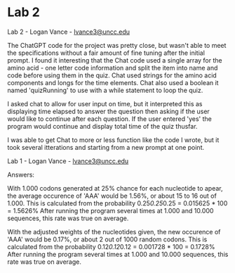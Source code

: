 # Lab 2
Lab 2 - Logan Vance - lvance3@uncc.edu

The ChatGPT code for the project was pretty close, but wasn't able to meet the specifications without a fair amount of fine tuning after the initial prompt. I found it interesting that the Chat code used a single array for the amino acid - one letter code information and split the item into name and code before using them in the quiz. Chat used strings for the amino acid components and longs for the time elements. Chat also used a boolean it named 'quizRunning' to use with a while statement to loop the quiz.

I asked chat to allow for user input on time, but it interpreted this as displaying time elapsed to answer the question then asking if the user would like to continue after each question. If the user entered 'yes' the program would continue and display total time of the quiz thusfar.

I was able to get Chat to more or less function like the code I wrote, but it took several itterations and starting from a new prompt at one point.

Lab 1 - Logan Vance - lvance3@uncc.edu

Answers:

With 1.000 codons generated at 25% chance for each nucleotide to apear, the average occurence of 'AAA' would be 1.56%, or about 15 to 16 out of 1.000.
This is calculated from the probability 0.25*0.25*0.25 = 0.015625 * 100 = 1.5626%
After running the program several times at 1.000 and 10.000 sequences, this rate was true on average.

With the adjusted weights of the nucleotides given, the new occurence of 'AAA' would be 0.17%, or about 2 out of 1000 random codons.
This is calculated from the probability 0.12*0.12*0.12 = 0.001728 * 100 = 0.1728%
After running the program several times at 1.000 and 10.000 sequences, this rate was true on average.
